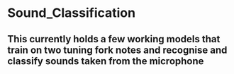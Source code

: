 # Sound_Classification

## This currently holds a few working models that train on two tuning fork notes and recognise and classify sounds taken from the microphone 


